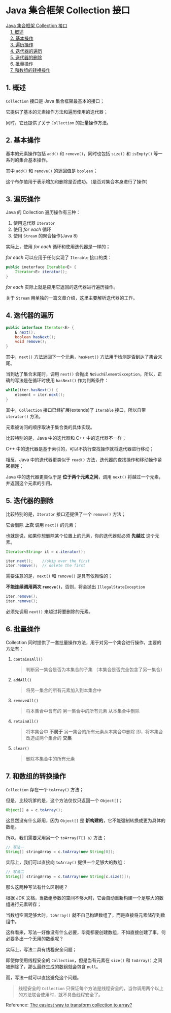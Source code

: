 # Java 集合框架 Collection 接口

<!-- MDTOC maxdepth:6 firsth1:1 numbering:0 flatten:0 bullets:0 updateOnSave:1 -->

[Java 集合框架 Collection 接口](#java-集合框架-collection-接口)   
&emsp;[1. 概述](#1-概述)   
&emsp;[2. 基本操作](#2-基本操作)   
&emsp;[3. 遍历操作](#3-遍历操作)   
&emsp;[4. 迭代器的遍历](#4-迭代器的遍历)   
&emsp;[5. 迭代器的删除](#5-迭代器的删除)   
&emsp;[6. 批量操作](#6-批量操作)   
&emsp;[7. 和数组的转换操作](#7-和数组的转换操作)   

<!-- /MDTOC -->

## 1. 概述

`Collection` 接口是 Java 集合框架最基本的接口；

它提供了基本的元素操作方法和遍历使用的迭代器；

同时，它还提供了关于 `Collection` 的批量操作方法。

## 2. 基本操作

基本的元素操作包括 `add()` 和 `remove()`，同时也包括 `size()` 和 `isEmpty()` 等一系列的集合基本操作。

其中 `add()` 和 `remove()` 的返回值是 `boolean`；

这个布尔值用于表示增加和删除是否成功。（是否对集合本身进行了操作）

## 3. 遍历操作

Java 的 Collection 遍历操作有三种：

1. 使用迭代器 `Iterator`
2. 使用 _for each_ 循环
3. 使用 `Stream` 的聚合操作(Java 8)

实际上，使用 _for each_ 循环和使用迭代器是一样的；

_for each_ 可以应用于任何实现了 `Iterable` 接口的类：

```java
public ineterface Iterable<E> {
    Iterator<E> iterator();
}
```

_for each_ 实际上就是应用它返回的迭代器进行遍历操作。

关于 `Stream` 用单独的一篇文章介绍，这里主要解析迭代器的工作。

## 4. 迭代器的遍历

```java
public interface Iterator<E> {
    E next();
    boolean hasNext();
    void remove();
}
```

其中，`next()` 方法返回下一个元素，`hasNext()` 方法用于检测是否到达了集合末尾。

当到达了集合末尾时，调用 `next()` 会抛出 `NoSuchElementException`，所以，正确的写法是在循环时使用 `hasNext()` 作为判断条件：

```java
while(iter.hasNext()) {
    element = iter.next();
}
```

其中，`Collection` 接口已经扩展(extends)了 `Iterable` 接口，所以自带 `iterator()` 方法。

元素被访问的顺序取决于集合类的具体实现。

比较特别的是，Java 中的迭代器和 C++ 中的迭代器不一样；

C++ 中的迭代器是基于索引的，可以不执行查找操作就将迭代器进行移动；

相反，Java 中的迭代器更类似于 `read()` 方法，迭代器的查找操作和移动操作紧密相连；

Java 中的迭代器更类似于是 **位于两个元素之间**，调用 `next()` 将越过一个元素，并返回这个元素的引用。

## 5. 迭代器的删除

比较特别的是，`Iterator` 接口还提供了一个 `remove()` 方法；

它会删除 **上次** 调用 `next()` 的元素；

也就是说，如果你想删除某个位置上的元素，你的迭代器就必须 **先越过** 这个元素。

```java
Iterator<String> it = c.iterator();

iter.next();    //skip over the first
iter.remove();  // delete the first
```

需要注意的是，`next()` 和 `remove()` 是具有依赖性的；

**不能连续调用两次 `remove()`**，否则，将会抛出 `IllegalStateException`

```java
iter.remove();
iter.remove();
```

必须先调用 `next()` 来越过将要删除的元素。

## 6. 批量操作

Collection 同时提供了一套批量操作方法，用于对另一个集合进行操作，主要的方法有：

1. `containsAll()`

    > 判断另一集合是否为本集合的子集
    > （本集合是否完全包含了另一集合）

2. `addAll()`

    > 将另一集合的所有元素加入到本集合中

3. `removeAll()`

    > 将本集合中含有的 另一集合中的所有元素 从本集合中删除

4. `retainAll()`

    > 将本集合中 **不属于**  另一集合的所有元素从本集合中删除
    > 即，将本集合改造成两个集合的 **交集**

4. `clear()`

    > 删除本集合中的所有元素

## 7. 和数组的转换操作

`Collection` 存在一个 `toArray()` 方法；

但是，比较坑爹的是，这个方法仅仅只返回一个 `Object[]`；

```java
Object[] a = c.toArray();
```

这显然没有什么卵用，因为 `Object[]` 是 **新构建的**，它不能强制转换成更为具体的数组。

所以，我们需要采用另一个 `toArray(T[] a)` 方法；

```java
// 写法一
String[] stringArray = c.toArray(new String[0]);
```

实际上，我们可以直接向 `toArray()` 提供一个足够大的数组：

```java
// 写法二
String[] stringArray = c.toArray(new String[c.size()]);
```

那么这两种写法有什么区别呢？

根据 JDK 文档，当数组参数的空间不够大时，它会自动重新构建一个足够大的数组进行元素转存；

当数组空间足够大时，`toArray()` 就不自己构建数组了，而是直接将元素储存到数组中。

这样看来，写法一好像没有什么必要，毕竟都要创建数组，不如直接创建了事，何必要多出一个无用的数组呢？

实际上，写法二具有线程安全问题；

即使你使用线程安全的 `Collection`，但是当有元素在 `size()` 和 `toArray()` 之间被删除了，那么最终生成的数组就会包含 `null`。

而，写法一就可以直接避免这个问题。

> 线程安全的 `Collection` 只保证每个方法是线程安全的，当你调用两个以上的方法联合使用时，就不具备线程安全了。

Reference: [The easiest way to transform collection to array?](http://stackoverflow.com/questions/3293946/the-easiest-way-to-transform-collection-to-array#comment66730178_3293970)

